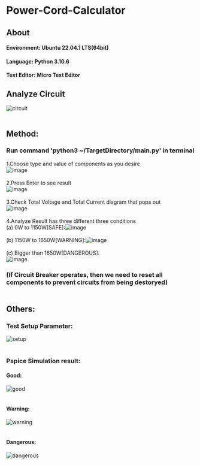 # Power-Cord-Calculator
## About
#### Environment: Ubuntu 22.04.1 LTS(64bit)<br>
#### Language: Python 3.10.6<br>
#### Text Editor: Micro Text Editor<br>

## Analyze Circuit 
![circuit](https://user-images.githubusercontent.com/83464781/208340038-2718c412-7313-4adb-b188-3c3d9ebeda33.png)<br><br>
## Method:
### Run command 'python3 ~/TargetDirectory/main.py' in terminal
1.Choose type and value of components as you desire<br>
![image](https://user-images.githubusercontent.com/83464781/208340230-cfa327be-ffe8-44e2-beef-76da02d6974d.png)<br><br>
2.Press Enter to see result<br>
![image](https://user-images.githubusercontent.com/83464781/208340279-067f85f4-5e97-4277-966c-d211172c6a75.png)<br><br>
3.Check Total Voltage and Total Current diagram that pops out<br>
![image](https://user-images.githubusercontent.com/83464781/208340406-33fdbfd3-2c49-4b5b-b66f-f01e499466e0.png)<br><br>
4.Analyze Result has three different three conditions<br>
(a) 0W to 1150W[SAFE]:![image](https://user-images.githubusercontent.com/83464781/208340605-9ddd2895-0559-438a-90b9-c663f7df5fb9.png)<br><br>
(b) 1150W to 1650W[WARNING]:![image](https://user-images.githubusercontent.com/83464781/208340715-0a505925-ebc4-4b62-915b-40782ef8bc60.png)<br><br>
(c) Bigger than 1650W[DANGEROUS]:<br>![image](https://user-images.githubusercontent.com/83464781/208340786-227d842c-234c-4277-b571-561842e2506c.png)<br>
### (If Circuit Breaker operates, then we need to reset all components to prevent circuits from being destoryed)<br><br>
## Others:
### Test Setup Parameter:<br>
![setup](https://user-images.githubusercontent.com/83464781/208341024-d5759873-a600-49a0-bf10-0e3692c3e48d.png)<br><br>
### Pspice Simulation result:<br>
#### Good:<br>
![good](https://user-images.githubusercontent.com/83464781/208341044-b4f12296-ebbe-4817-b77e-4a1046986467.png)<br><br>
#### Warning:<br>
![warning](https://user-images.githubusercontent.com/83464781/208341068-b0e319c0-55d5-49d1-aa61-614ec9cf21b2.png)<br><br>
#### Dangerous:<br>
![dangerous](https://user-images.githubusercontent.com/83464781/208341090-159dc808-ae8e-4120-95e9-d3b33687f5c9.png)<br><br>

